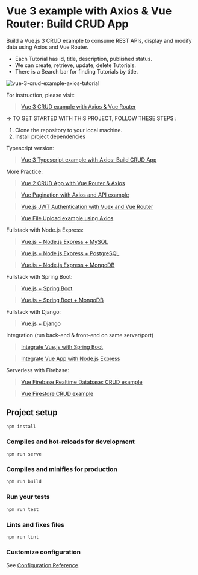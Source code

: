 # Vue 3 example with Axios & Vue Router: Build CRUD App
Build a Vue.js 3 CRUD example to consume REST APIs, display and modify data using Axios and Vue Router.
- Each Tutorial has id, title, description, published status.
- We can create, retrieve, update, delete Tutorials.
- There is a Search bar for finding Tutorials by title.

![vue-3-crud-example-axios-tutorial](vue-3-crud-example-axios-tutorial.png)

For instruction, please visit:
> [Vue 3 CRUD example with Axios & Vue Router](https://bezkoder.com/vue-3-crud/)


-> TO GET STARTED WITH THIS PROJECT, FOLLOW THESE STEPS :

1. Clone the repository to your local machine.
2. Install project dependencies


Typescript version:
> [Vue 3 Typescript example with Axios: Build CRUD App](https://bezkoder.com/vue-3-typescript-axios/)

More Practice:
> [Vue 2 CRUD App with Vue Router & Axios](https://bezkoder.com/vue-js-crud-app/)

> [Vue Pagination with Axios and API example](https://bezkoder.com/vue-pagination-axios/)

> [Vue.js JWT Authentication with Vuex and Vue Router](https://bezkoder.com/jwt-vue-vuex-authentication/)

> [Vue File Upload example using Axios](https://bezkoder.com/vue-axios-file-upload/)

Fullstack with Node.js Express:
> [Vue.js + Node.js Express + MySQL](https://bezkoder.com/vue-js-node-js-express-mysql-crud-example/)

> [Vue.js + Node.js Express + PostgreSQL](https://bezkoder.com/vue-node-express-postgresql/)

> [Vue.js + Node.js Express + MongoDB](https://bezkoder.com/vue-node-express-mongodb-mevn-crud/)

Fullstack with Spring Boot:
> [Vue.js + Spring Boot](https://bezkoder.com/spring-boot-vue-js-crud-example/)

> [Vue.js + Spring Boot + MongoDB](https://bezkoder.com/spring-boot-vue-mongodb/)

Fullstack with Django:
> [Vue.js + Django](https://bezkoder.com/django-vue-js-rest-framework/)

Integration (run back-end & front-end on same server/port)
> [Integrate Vue.js with Spring Boot](https://bezkoder.com/integrate-vue-spring-boot/)

> [Integrate Vue App with Node.js Express](https://bezkoder.com/serve-vue-app-express/)

Serverless with Firebase:
> [Vue Firebase Realtime Database: CRUD example](https://bezkoder.com/vue-firebase-realtime-database/)

> [Vue Firestore CRUD example](https://bezkoder.com/vue-firestore-crud/)

## Project setup
```
npm install
```

### Compiles and hot-reloads for development
```
npm run serve
```

### Compiles and minifies for production
```
npm run build
```

### Run your tests
```
npm run test
```

### Lints and fixes files
```
npm run lint
```

### Customize configuration
See [Configuration Reference](https://cli.vuejs.org/config/).
